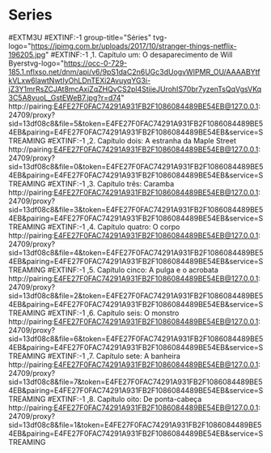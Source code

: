 # Series
#EXTM3U
#EXTINF:-1 group-title="Séries" tvg-logo="https://jpimg.com.br/uploads/2017/10/stranger-things-netflix-196205.jpg"
#EXTINF:-1 ,1. Capítulo um: O desaparecimento de Will Byerstvg-logo="https://occ-0-729-185.1.nflxso.net/dnm/api/v6/9pS1daC2n6UGc3dUogvWIPMR_OU/AAAABYtfkVLxw6lawtNwtIyOhLDnTEXi2AvuyqYG3i-jZ3Y1mrRsZCJAt8mcAxiZqZHQvCS2pl4StiieJUrohIS70br7yzenTsQqVgsVKq3C5A8vuoL_GstEWeB7.jpg?r=d74"
http://pairing:E4FE27F0FAC74291A931FB2F1086084489BE54EB@127.0.0.1:24709/proxy?sid=13df08c8&file=5&token=E4FE27F0FAC74291A931FB2F1086084489BE54EB&pairing=E4FE27F0FAC74291A931FB2F1086084489BE54EB&service=STREAMING
#EXTINF:-1 ,2. Capítulo dois: A estranha da Maple Street
http://pairing:E4FE27F0FAC74291A931FB2F1086084489BE54EB@127.0.0.1:24709/proxy?sid=13df08c8&file=0&token=E4FE27F0FAC74291A931FB2F1086084489BE54EB&pairing=E4FE27F0FAC74291A931FB2F1086084489BE54EB&service=STREAMING
#EXTINF:-1 ,3. Capítulo três: Caramba
http://pairing:E4FE27F0FAC74291A931FB2F1086084489BE54EB@127.0.0.1:24709/proxy?sid=13df08c8&file=3&token=E4FE27F0FAC74291A931FB2F1086084489BE54EB&pairing=E4FE27F0FAC74291A931FB2F1086084489BE54EB&service=STREAMING
#EXTINF:-1 ,4. Capítulo quatro: O corpo
http://pairing:E4FE27F0FAC74291A931FB2F1086084489BE54EB@127.0.0.1:24709/proxy?sid=13df08c8&file=4&token=E4FE27F0FAC74291A931FB2F1086084489BE54EB&pairing=E4FE27F0FAC74291A931FB2F1086084489BE54EB&service=STREAMING
#EXTINF:-1 ,5. Capítulo cinco: A pulga e o acrobata
http://pairing:E4FE27F0FAC74291A931FB2F1086084489BE54EB@127.0.0.1:24709/proxy?sid=13df08c8&file=2&token=E4FE27F0FAC74291A931FB2F1086084489BE54EB&pairing=E4FE27F0FAC74291A931FB2F1086084489BE54EB&service=STREAMING
#EXTINF:-1 ,6. Capítulo seis: O monstro
http://pairing:E4FE27F0FAC74291A931FB2F1086084489BE54EB@127.0.0.1:24709/proxy?sid=13df08c8&file=6&token=E4FE27F0FAC74291A931FB2F1086084489BE54EB&pairing=E4FE27F0FAC74291A931FB2F1086084489BE54EB&service=STREAMING
#EXTINF:-1 ,7. Capítulo sete: A banheira
http://pairing:E4FE27F0FAC74291A931FB2F1086084489BE54EB@127.0.0.1:24709/proxy?sid=13df08c8&file=7&token=E4FE27F0FAC74291A931FB2F1086084489BE54EB&pairing=E4FE27F0FAC74291A931FB2F1086084489BE54EB&service=STREAMING
#EXTINF:-1 ,8. Capítulo oito: De ponta-cabeça
http://pairing:E4FE27F0FAC74291A931FB2F1086084489BE54EB@127.0.0.1:24709/proxy?sid=13df08c8&file=1&token=E4FE27F0FAC74291A931FB2F1086084489BE54EB&pairing=E4FE27F0FAC74291A931FB2F1086084489BE54EB&service=STREAMING
